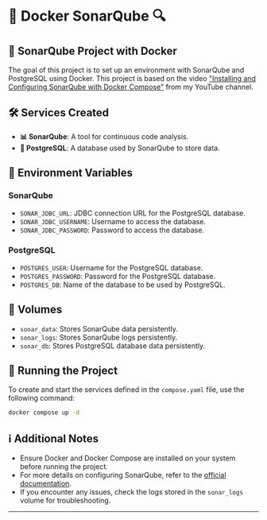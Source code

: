 # 🐳 Docker SonarQube 🔍

## 🎯 SonarQube Project with Docker

The goal of this project is to set up an environment with SonarQube and PostgreSQL using Docker. This project is based on the video ["Installing and Configuring SonarQube with Docker Compose"](https://www.youtube.com/watch?v=HSFHgti6nXg) from my YouTube channel.

## 🛠️ Services Created

- **📊 SonarQube**: A tool for continuous code analysis.
- **💾 PostgreSQL**: A database used by SonarQube to store data.

## 🔐 Environment Variables

### SonarQube

- `SONAR_JDBC_URL`: JDBC connection URL for the PostgreSQL database.
- `SONAR_JDBC_USERNAME`: Username to access the database.
- `SONAR_JDBC_PASSWORD`: Password to access the database.

### PostgreSQL

- `POSTGRES_USER`: Username for the PostgreSQL database.
- `POSTGRES_PASSWORD`: Password for the PostgreSQL database.
- `POSTGRES_DB`: Name of the database to be used by PostgreSQL.

## 💽 Volumes

- `sonar_data`: Stores SonarQube data persistently.
- `sonar_logs`: Stores SonarQube logs persistently.
- `sonar_db`: Stores PostgreSQL database data persistently.

## 🚀 Running the Project

To create and start the services defined in the `compose.yaml` file, use the following command:

```bash
docker compose up -d
```

## ℹ️ Additional Notes

- Ensure Docker and Docker Compose are installed on your system before running the project.
- For more details on configuring SonarQube, refer to the [official documentation](https://docs.sonarqube.org/).
- If you encounter any issues, check the logs stored in the `sonar_logs` volume for troubleshooting.

---
